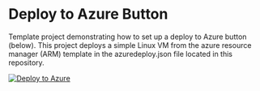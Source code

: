  # Deploy to Azure Button

Template project demonstrating how to set up a deploy to Azure button (below). This project deploys a simple Linux VM from the azure resource manager (ARM) template in the azuredeploy.json file located in this repository. 

[![Deploy to Azure](https://azuredeploy.net/deploybutton.png)](https://azuredeploy.net/)

